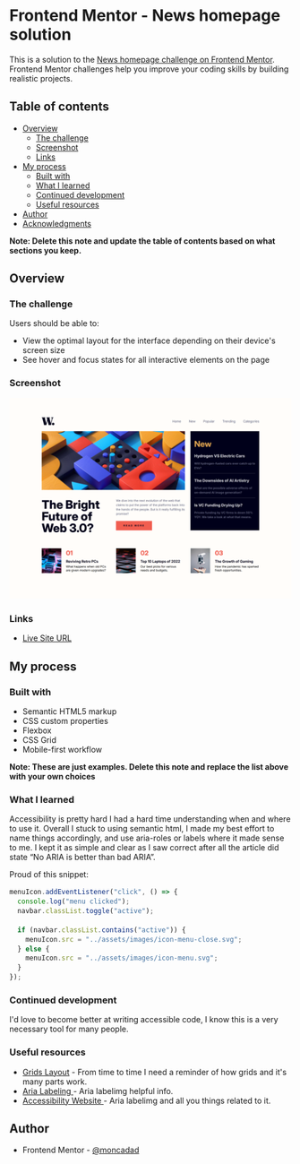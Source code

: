# Frontend Mentor - News homepage solution

This is a solution to the [News homepage challenge on Frontend Mentor](https://www.frontendmentor.io/challenges/news-homepage-H6SWTa1MFl). Frontend Mentor challenges help you improve your coding skills by building realistic projects.

## Table of contents

- [Overview](#overview)
  - [The challenge](#the-challenge)
  - [Screenshot](#screenshot)
  - [Links](#links)
- [My process](#my-process)
  - [Built with](#built-with)
  - [What I learned](#what-i-learned)
  - [Continued development](#continued-development)
  - [Useful resources](#useful-resources)
- [Author](#author)
- [Acknowledgments](#acknowledgments)

**Note: Delete this note and update the table of contents based on what sections you keep.**

## Overview

### The challenge

Users should be able to:

- View the optimal layout for the interface depending on their device's screen size
- See hover and focus states for all interactive elements on the page

### Screenshot

![](./screenshot.png)

### Links

- [Live Site URL](https://app.netlify.com/projects/fabulous-chebakia-7ac3a3/overview)

## My process

### Built with

- Semantic HTML5 markup
- CSS custom properties
- Flexbox
- CSS Grid
- Mobile-first workflow

**Note: These are just examples. Delete this note and replace the list above with your own choices**

### What I learned

Accessibility is pretty hard I had a hard time understanding when and where to use it.
Overall I stuck to using semantic html, I made my best effort to name things accordingly, and use aria-roles or labels where it made sense to me.
I kept it as simple and clear as I saw correct after all the article did state “No ARIA is better than bad ARIA”.

Proud of this snippet:

```js
menuIcon.addEventListener("click", () => {
  console.log("menu clicked");
  navbar.classList.toggle("active");

  if (navbar.classList.contains("active")) {
    menuIcon.src = "../assets/images/icon-menu-close.svg";
  } else {
    menuIcon.src = "../assets/images/icon-menu.svg";
  }
});
```

### Continued development

I'd love to become better at writing accessible code, I know this is a very necessary tool for many people.

### Useful resources

- [Grids Layout](https://developer.mozilla.org/en-US/docs/Web/CSS/grid-column) - From time to time I need a reminder of how grids and it's many parts work.
- [Aria Labeling ](https://developer.mozilla.org/en-US/blog/aria-accessibility-html-landmark-roles/) - Aria labelimg helpful info.
- [Accessibility Website ](https://www.w3.org/WAI/ARIA/apg/) - Aria labelimg and all you things related to it.

## Author

- Frontend Mentor - [@moncadad](https://www.frontendmentor.io/profile/moncadad)
